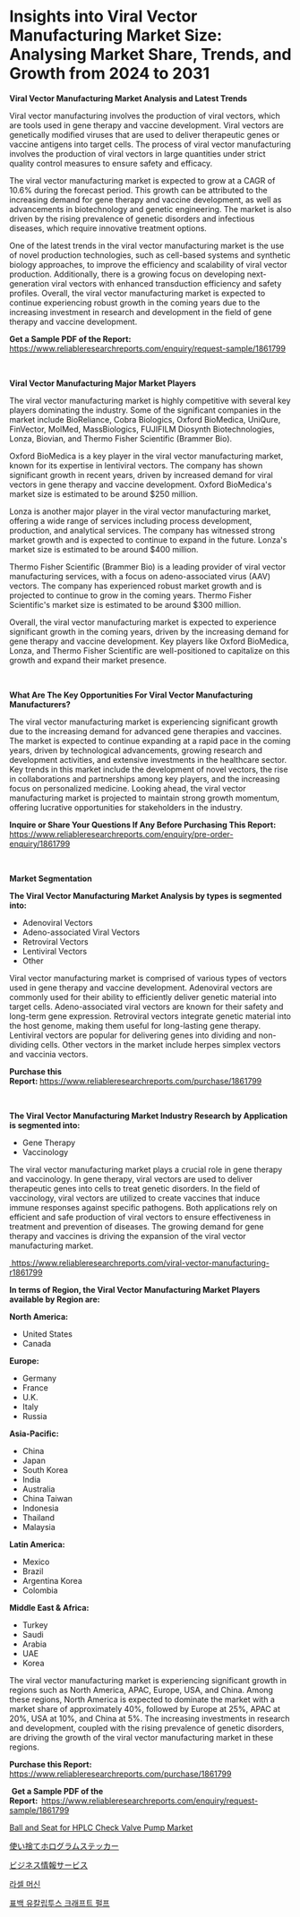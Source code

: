 <p><h1>Insights into Viral Vector Manufacturing Market Size: Analysing Market Share, Trends, and Growth from 2024 to 2031</h1></p><p><strong>Viral Vector Manufacturing Market Analysis and Latest Trends</strong></p>
<p><p>Viral vector manufacturing involves the production of viral vectors, which are tools used in gene therapy and vaccine development. Viral vectors are genetically modified viruses that are used to deliver therapeutic genes or vaccine antigens into target cells. The process of viral vector manufacturing involves the production of viral vectors in large quantities under strict quality control measures to ensure safety and efficacy.</p><p>The viral vector manufacturing market is expected to grow at a CAGR of 10.6% during the forecast period. This growth can be attributed to the increasing demand for gene therapy and vaccine development, as well as advancements in biotechnology and genetic engineering. The market is also driven by the rising prevalence of genetic disorders and infectious diseases, which require innovative treatment options.</p><p>One of the latest trends in the viral vector manufacturing market is the use of novel production technologies, such as cell-based systems and synthetic biology approaches, to improve the efficiency and scalability of viral vector production. Additionally, there is a growing focus on developing next-generation viral vectors with enhanced transduction efficiency and safety profiles. Overall, the viral vector manufacturing market is expected to continue experiencing robust growth in the coming years due to the increasing investment in research and development in the field of gene therapy and vaccine development.</p></p>
<p><strong>Get a Sample PDF of the Report:&nbsp;</strong> <a href="https://www.reliableresearchreports.com/enquiry/request-sample/1861799">https://www.reliableresearchreports.com/enquiry/request-sample/1861799</a></p>
<p>&nbsp;</p>
<p><strong>Viral Vector Manufacturing Major Market Players</strong></p>
<p><p>The viral vector manufacturing market is highly competitive with several key players dominating the industry. Some of the significant companies in the market include BioReliance, Cobra Biologics, Oxford BioMedica, UniQure, FinVector, MolMed, MassBiologics, FUJIFILM Diosynth Biotechnologies, Lonza, Biovian, and Thermo Fisher Scientific (Brammer Bio).</p><p>Oxford BioMedica is a key player in the viral vector manufacturing market, known for its expertise in lentiviral vectors. The company has shown significant growth in recent years, driven by increased demand for viral vectors in gene therapy and vaccine development. Oxford BioMedica's market size is estimated to be around $250 million.</p><p>Lonza is another major player in the viral vector manufacturing market, offering a wide range of services including process development, production, and analytical services. The company has witnessed strong market growth and is expected to continue to expand in the future. Lonza's market size is estimated to be around $400 million.</p><p>Thermo Fisher Scientific (Brammer Bio) is a leading provider of viral vector manufacturing services, with a focus on adeno-associated virus (AAV) vectors. The company has experienced robust market growth and is projected to continue to grow in the coming years. Thermo Fisher Scientific's market size is estimated to be around $300 million.</p><p>Overall, the viral vector manufacturing market is expected to experience significant growth in the coming years, driven by the increasing demand for gene therapy and vaccine development. Key players like Oxford BioMedica, Lonza, and Thermo Fisher Scientific are well-positioned to capitalize on this growth and expand their market presence.</p></p>
<p>&nbsp;</p>
<p><strong>What Are The Key Opportunities For Viral Vector Manufacturing Manufacturers?</strong></p>
<p><p>The viral vector manufacturing market is experiencing significant growth due to the increasing demand for advanced gene therapies and vaccines. The market is expected to continue expanding at a rapid pace in the coming years, driven by technological advancements, growing research and development activities, and extensive investments in the healthcare sector. Key trends in this market include the development of novel vectors, the rise in collaborations and partnerships among key players, and the increasing focus on personalized medicine. Looking ahead, the viral vector manufacturing market is projected to maintain strong growth momentum, offering lucrative opportunities for stakeholders in the industry.</p></p>
<p><strong>Inquire or Share Your Questions If Any Before Purchasing This Report:</strong> <a href="https://www.reliableresearchreports.com/enquiry/pre-order-enquiry/1861799">https://www.reliableresearchreports.com/enquiry/pre-order-enquiry/1861799</a></p>
<p>&nbsp;</p>
<p><strong>Market Segmentation</strong></p>
<p><strong>The Viral Vector Manufacturing Market Analysis by types is segmented into:</strong></p>
<p><ul><li>Adenoviral Vectors</li><li>Adeno-associated Viral Vectors</li><li>Retroviral Vectors</li><li>Lentiviral Vectors</li><li>Other</li></ul></p>
<p><p>Viral vector manufacturing market is comprised of various types of vectors used in gene therapy and vaccine development. Adenoviral vectors are commonly used for their ability to efficiently deliver genetic material into target cells. Adeno-associated viral vectors are known for their safety and long-term gene expression. Retroviral vectors integrate genetic material into the host genome, making them useful for long-lasting gene therapy. Lentiviral vectors are popular for delivering genes into dividing and non-dividing cells. Other vectors in the market include herpes simplex vectors and vaccinia vectors.</p></p>
<p><strong>Purchase this Report:&nbsp;</strong><a href="https://www.reliableresearchreports.com/purchase/1861799">https://www.reliableresearchreports.com/purchase/1861799</a></p>
<p>&nbsp;</p>
<p><strong>The Viral Vector Manufacturing Market Industry Research by Application is segmented into:</strong></p>
<p><ul><li>Gene Therapy</li><li>Vaccinology</li></ul></p>
<p><p>The viral vector manufacturing market plays a crucial role in gene therapy and vaccinology. In gene therapy, viral vectors are used to deliver therapeutic genes into cells to treat genetic disorders. In the field of vaccinology, viral vectors are utilized to create vaccines that induce immune responses against specific pathogens. Both applications rely on efficient and safe production of viral vectors to ensure effectiveness in treatment and prevention of diseases. The growing demand for gene therapy and vaccines is driving the expansion of the viral vector manufacturing market.</p></p>
<p><a href="https://www.reliableresearchreports.com/viral-vector-manufacturing-r1861799">&nbsp;https://www.reliableresearchreports.com/viral-vector-manufacturing-r1861799</a></p>
<p><strong>In terms of Region, the Viral Vector Manufacturing Market Players available by Region are:</strong></p>
<p>
    <p> <strong> North America: </strong>
        <ul>
            <li>United States</li>
            <li>Canada</li>
        </ul>
        </p> 
    <p> <strong> Europe: </strong>
        <ul>
            <li>Germany</li>
            <li>France</li>
            <li>U.K.</li>
            <li>Italy</li>
            <li>Russia</li>
        </ul>
        </p> 
    <p> <strong> Asia-Pacific: </strong>
        <ul>
            <li>China</li>
            <li>Japan</li>
            <li>South Korea</li>
            <li>India</li>
            <li>Australia</li>
            <li>China Taiwan</li>
            <li>Indonesia</li>
            <li>Thailand</li>
            <li>Malaysia</li>
        </ul>
        </p> 
    <p> <strong> Latin America: </strong>
        <ul>
            <li>Mexico</li>
            <li>Brazil</li>
            <li>Argentina Korea</li>
            <li>Colombia</li>
        </ul>
        </p> 
    <p> <strong> Middle East & Africa: </strong>
        <ul>
            <li>Turkey</li>
            <li>Saudi</li>
            <li>Arabia</li>
            <li>UAE</li>
            <li>Korea</li>
        </ul>
    </p>
    </p>
<p><p>The viral vector manufacturing market is experiencing significant growth in regions such as North America, APAC, Europe, USA, and China. Among these regions, North America is expected to dominate the market with a market share of approximately 40%, followed by Europe at 25%, APAC at 20%, USA at 10%, and China at 5%. The increasing investments in research and development, coupled with the rising prevalence of genetic disorders, are driving the growth of the viral vector manufacturing market in these regions.</p></p>
<p><strong>Purchase this Report: </strong><a href="https://www.reliableresearchreports.com/purchase/1861799">https://www.reliableresearchreports.com/purchase/1861799</a></p>
<p>&nbsp;<strong>Get a Sample PDF of the Report:&nbsp;&nbsp;</strong><a href="https://www.reliableresearchreports.com/enquiry/request-sample/1861799">https://www.reliableresearchreports.com/enquiry/request-sample/1861799</a></p>
<p><strong></strong></p>
<p><p><a href="https://issuu.com/reportprime-2/docs/ball-and-seat-for-hplc-check-valve-pump-market-siz">Ball and Seat for HPLC Check Valve Pump Market</a></p><p><a href="https://github.com/ReyesKohler20231/Market-Research-Report-List-1/blob/main/618902746350.md">使い捨てホログラムステッカー</a></p><p><a href="https://github.com/adcxff01450218/Market-Research-Report-List-1/blob/main/941856946349.md">ビジネス情報サービス</a></p><p><a href="https://medium.com/@emmamoy1/%EB%9D%BC%EC%8A%88-%EC%85%80-%EA%B8%B0%EA%B3%84-%EC%8B%9C%EC%9E%A5-%EC%A2%85%EB%A5%98-%EC%9D%91%EC%9A%A9-%EB%B0%8F-%EC%A7%80%EB%A6%AC%EC%97%90-%EB%8C%80%ED%95%B4-%ED%8F%AC%EA%B4%84%EC%A0%81%EC%9D%B8-%ED%8F%89%EA%B0%80-d21f8a74f9fb">라셀 머신</a></p><p><a href="https://github.com/Elenrrera7685/Market-Research-Report-List-1/blob/main/443276642288.md">표백 유칼립투스 크래프트 펄프</a></p></p>